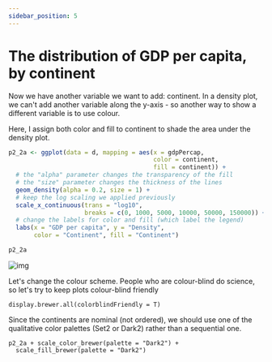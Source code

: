 ```yaml
---
sidebar_position: 5
---
```


# The distribution of GDP per capita, by continent

Now we have another variable we want to add: continent. In a density plot, we can't add another
variable along the y-axis - so another way to show a different variable is to use colour.

Here, I assign both color and fill to continent to shade the area under the density plot.

```R
p2_2a <- ggplot(data = d, mapping = aes(x = gdpPercap, 
                                        color = continent,
                                        fill = continent)) +
  # the "alpha" parameter changes the transparency of the fill
  # the "size" parameter changes the thickness of the lines
  geom_density(alpha = 0.2, size = 1) +
  # keep the log scaling we applied previously
  scale_x_continuous(trans = "log10",
                     breaks = c(0, 1000, 5000, 10000, 50000, 150000)) +
  # change the labels for color and fill (which label the legend)
  labs(x = "GDP per capita", y = "Density",
       color = "Continent", fill = "Continent")

p2_2a
```

![img](images/gdp_density_by_continent.png)

Let's change the colour scheme. People who are colour-blind do science, so let's try to keep plots
colour-blind friendly

```{r colours}
display.brewer.all(colorblindFriendly = T)
```

Since the continents are nominal (not ordered), we should use one of the qualitative color palettes
(Set2 or Dark2) rather than a sequential one.

```{r gapminder_gdp_colours, fig.show="hide"}
p2_2a + scale_color_brewer(palette = "Dark2") +
  scale_fill_brewer(palette = "Dark2")
```
